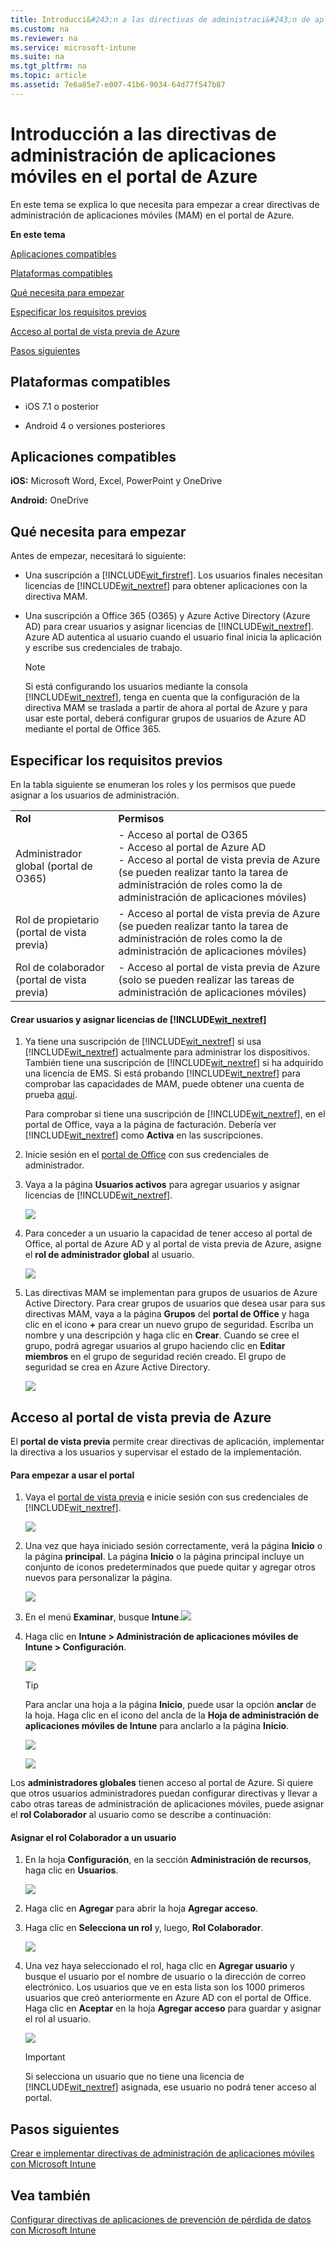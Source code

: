 ```yaml
---
title: Introducci&#243;n a las directivas de administraci&#243;n de aplicaciones m&#243;viles en el portal de Azure
ms.custom: na
ms.reviewer: na
ms.service: microsoft-intune
ms.suite: na
ms.tgt_pltfrm: na
ms.topic: article
ms.assetid: 7e6a85e7-e007-41b6-9034-64d77f547b87
---
```

# Introducci&#243;n a las directivas de administraci&#243;n de aplicaciones m&#243;viles en el portal de Azure
En este tema se explica lo que necesita para empezar a crear directivas de administración de aplicaciones móviles (MAM) en el portal de Azure.

**En este tema**

[Aplicaciones compatibles](#bkmk_supportedapps)

[Plataformas compatibles](#bkmk_supportedplatforms)

[Qué necesita para empezar](#bkmk_Prereqs)

[Especificar los requisitos previos](#bkmk_prereqshowto)

[Acceso al portal de vista previa de Azure](#bkmk_azureportal)

[Pasos siguientes](#bkmk_nextsteps)

## <a name="bkmk_supportedplatforms"></a>Plataformas compatibles

-   iOS 7.1 o posterior

-   Android 4 o versiones posteriores

## <a name="bkmk_supportedapps"></a>Aplicaciones compatibles
**iOS:** Microsoft Word, Excel, PowerPoint y OneDrive

**Android:** OneDrive

## <a name="bkmk_Prereqs"></a>Qué necesita para empezar
Antes de empezar, necesitará lo siguiente:

-   Una suscripción a [!INCLUDE[wit_firstref](../Token/wit_firstref_md.md)].    Los usuarios finales necesitan licencias de [!INCLUDE[wit_nextref](../Token/wit_nextref_md.md)] para obtener aplicaciones con la directiva MAM.

-   Una suscripción a Office 365 (O365) y Azure Active Directory (Azure AD) para crear usuarios y asignar licencias de [!INCLUDE[wit_nextref](../Token/wit_nextref_md.md)].  Azure AD autentica al usuario cuando el usuario final inicia la aplicación y escribe sus credenciales de trabajo.

    > [!NOTE]
    > Si está configurando los usuarios mediante la consola [!INCLUDE[wit_nextref](../Token/wit_nextref_md.md)], tenga en cuenta que la configuración de la directiva MAM se traslada a partir de ahora al portal de Azure y para usar este portal, deberá configurar grupos de usuarios de Azure AD mediante el portal de Office 365.

## <a name="bkmk_prereqshowto"></a>Especificar los requisitos previos
En la tabla siguiente se enumeran los roles y los permisos que puede asignar a los usuarios de administración.

|||
|-|-|
|**Rol**|**Permisos**|
|Administrador global (portal de O365)|-   Acceso al portal de O365<br />-   Acceso al portal de Azure AD<br />-   Acceso al portal de vista previa de Azure (se pueden realizar tanto la tarea de administración de roles como la de administración de aplicaciones móviles)|
|Rol de propietario (portal de vista previa)|-   Acceso al portal de vista previa de Azure (se pueden realizar tanto la tarea de administración de roles como la de administración de aplicaciones móviles)|
|Rol de colaborador (portal de vista previa)|-   Acceso al portal de vista previa de Azure (solo se pueden realizar las tareas de administración de aplicaciones móviles)|

#### Crear usuarios y asignar licencias de [!INCLUDE[wit_nextref](../Token/wit_nextref_md.md)]

1.  Ya tiene una suscripción de [!INCLUDE[wit_nextref](../Token/wit_nextref_md.md)] si usa [!INCLUDE[wit_nextref](../Token/wit_nextref_md.md)] actualmente para administrar los dispositivos.  También tiene una suscripción de [!INCLUDE[wit_nextref](../Token/wit_nextref_md.md)] si ha adquirido una licencia de EMS. Si está probando [!INCLUDE[wit_nextref](../Token/wit_nextref_md.md)] para comprobar las capacidades de MAM, puede obtener una cuenta de prueba [aquí](http://www.microsoft.com/en-us/server-cloud/products/microsoft-intune/).

    Para comprobar si tiene una suscripción de [!INCLUDE[wit_nextref](../Token/wit_nextref_md.md)], en el portal de Office, vaya a la página de facturación.  Debería ver [!INCLUDE[wit_nextref](../Token/wit_nextref_md.md)] como **Activa** en las suscripciones.

2.  Inicie sesión en el [portal de Office](http://portal.office.com) con sus credenciales de administrador.

3.  Vaya a la página **Usuarios activos** para agregar usuarios y asignar licencias de [!INCLUDE[wit_nextref](../Token/wit_nextref_md.md)].

    ![](../Image/AppManagement/OfficePortal_AddUsers.png)

4.  Para conceder a un usuario la capacidad de tener acceso al portal de Office, al portal de Azure AD y al portal de vista previa de Azure, asigne el **rol de administrador global** al usuario.

    ![](../Image/AppManagement/OfficePortal_AddRoletoUser.png)

5.  Las directivas MAM se implementan para grupos de usuarios de Azure Active Directory. Para crear grupos de usuarios que desea usar para sus directivas MAM, vaya a la página **Grupos** del **portal de Office** y haga clic en el icono **+** para crear un nuevo grupo de seguridad.  Escriba un nombre y una descripción y haga clic en **Crear**. Cuando se cree el grupo, podrá agregar usuarios al grupo haciendo clic en **Editar miembros** en el grupo de seguridad recién creado. El grupo de seguridad se crea en Azure Active Directory.

    ![](../Image/AppManagement/OfficePortal_CreateGroups.png)

## <a name="bkmk_azureportal"></a>Acceso al portal de vista previa de Azure
El **portal de vista previa** permite crear directivas de aplicación, implementar la directiva a los usuarios y supervisar el estado de la implementación.

#### Para empezar a usar el portal

1.  Vaya el [portal de vista previa](https://portal.azure.com) e inicie sesión con sus credenciales de [!INCLUDE[wit_nextref](../Token/wit_nextref_md.md)].

    ![](../Image/AppManagement/AzurePortal_MAMSigninPage.png)

2.  Una vez que haya iniciado sesión correctamente, verá la página **Inicio** o la página **principal**. La página **Inicio** o la página principal incluye un conjunto de iconos predeterminados que puede quitar y agregar otros nuevos para personalizar la página.

    ![](../Image/AppManagement/AzurePortal_MAMStartboard_NoMAM.png)

3.  En el menú **Examinar**, busque **Intune**.![](../Image/AppManagement/AzurePortal_MAM_Browse_Intune.png)

4.  Haga clic en **Intune &gt; Administración de aplicaciones móviles de Intune &gt; Configuración**.

    ![](../Image/AppManagement/AzurePortal_MAM_Mainblade.png)

    > [!TIP]
    > Para anclar una hoja a la página **Inicio**, puede usar la opción **anclar** de la hoja.  Haga clic en el icono del ancla de la **Hoja de administración de aplicaciones móviles de Intune** para anclarlo a la página **Inicio**.

    ![](../Image/AppManagement/AzurePortal_MAM_PinBladeAction.png)

    ![](../Image/AppManagement/AzurePortal_MAM_Startboard_withMAM.png)

Los **administradores globales** tienen acceso al portal de Azure.  Si quiere que otros usuarios administradores puedan configurar directivas y llevar a cabo otras tareas de administración de aplicaciones móviles, puede asignar el **rol Colaborador** al usuario como se describe a continuación:

#### Asignar el rol Colaborador a un usuario

1.  En la hoja **Configuración**, en la sección **Administración de recursos**, haga clic en **Usuarios**.

    ![](../Image/AppManagement/AzurePortal_MAM_AddUsers.png)

2.  Haga clic en **Agregar** para abrir la hoja **Agregar acceso**.

3.  Haga clic en **Selecciona un rol** y, luego, **Rol Colaborador**.

    ![](../Image/AppManagement/AzurePortal_MAM_AddRole.png)

4.  Una vez haya seleccionado el rol, haga clic en **Agregar usuario** y busque el usuario por el nombre de usuario o la dirección de correo electrónico. Los usuarios que ve en esta lista son los 1000 primeros usuarios que creó anteriormente en Azure AD con el portal de Office. Haga clic en **Aceptar** en la hoja **Agregar acceso** para guardar y asignar el rol al usuario.

    ![](../Image/AppManagement/AzurePortal_MAM_AddusertoRole.png)

    > [!IMPORTANT]
    > Si selecciona un usuario que no tiene una licencia de [!INCLUDE[wit_nextref](../Token/wit_nextref_md.md)] asignada, ese usuario no podrá tener acceso al portal.

## <a name="bkmk_nextsteps"></a>Pasos siguientes
[Crear e implementar directivas de administración de aplicaciones móviles con Microsoft Intune](../Topic/Create-and-deploy-mobile-app-management-policies-with-Microsoft-Intune.md)

## Vea también
[Configurar directivas de aplicaciones de prevención de pérdida de datos con Microsoft Intune](../Topic/Configure-data-loss-prevention-app-policies-with-Microsoft-Intune.md)

